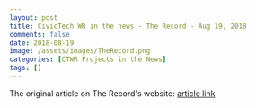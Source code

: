 ```yaml
---
layout: post
title: CivicTech WR in the news - The Record - Aug 19, 2018
comments: false
date: 2018-08-19
image: /assets/images/TheRecord.png
categories: [CTWR Projects in the News]
tags: []
---
```

The original article on The Record's website: [article link](https://www.therecord.com/news-story/8847728-techies-mobilizing-for-this-fall-s-municipal-elections-in-waterloo-region/)